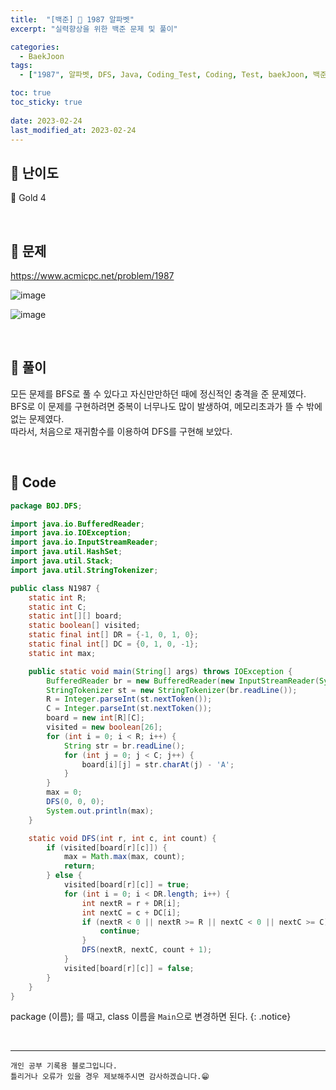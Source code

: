 ```yaml
---
title:  "[백준] 🥇 1987 알파벳"
excerpt: "실력향상을 위한 백준 문제 및 풀이"

categories:
  - BaekJoon
tags:
  - ["1987", 알파벳, DFS, Java, Coding_Test, Coding, Test, baekJoon, 백준]

toc: true
toc_sticky: true
 
date: 2023-02-24
last_modified_at: 2023-02-24
---
```


## 📌 난이도

  🥇 Gold 4

<br>

## 📌 문제

<https://www.acmicpc.net/problem/1987>

![image](https://user-images.githubusercontent.com/37824506/221541700-a78f17cd-3b85-4de6-bb42-096e6078f0b2.png)

![image](https://user-images.githubusercontent.com/37824506/221541753-1f9add94-3fce-4095-9749-f4526f778ac4.png)


<br>

## 📌 풀이

모든 문제를 BFS로 풀 수 있다고 자신만만하던 때에 정신적인 충격을 준 문제였다.  
BFS로 이 문제를 구현하려면 중복이 너무나도 많이 발생하여, 메모리초과가 뜰 수 밖에 없는 문제였다.  
따라서, 처음으로 재귀함수를 이용하여 DFS를 구현해 보았다.


<br>

## 📌 Code

```java
package BOJ.DFS;

import java.io.BufferedReader;
import java.io.IOException;
import java.io.InputStreamReader;
import java.util.HashSet;
import java.util.Stack;
import java.util.StringTokenizer;

public class N1987 {
    static int R;
    static int C;
    static int[][] board;
    static boolean[] visited;
    static final int[] DR = {-1, 0, 1, 0};
    static final int[] DC = {0, 1, 0, -1};
    static int max;

    public static void main(String[] args) throws IOException {
        BufferedReader br = new BufferedReader(new InputStreamReader(System.in));
        StringTokenizer st = new StringTokenizer(br.readLine());
        R = Integer.parseInt(st.nextToken());
        C = Integer.parseInt(st.nextToken());
        board = new int[R][C];
        visited = new boolean[26];
        for (int i = 0; i < R; i++) {
            String str = br.readLine();
            for (int j = 0; j < C; j++) {
                board[i][j] = str.charAt(j) - 'A';
            }
        }
        max = 0;
        DFS(0, 0, 0);
        System.out.println(max);
    }

    static void DFS(int r, int c, int count) {
        if (visited[board[r][c]]) {
            max = Math.max(max, count);
            return;
        } else {
            visited[board[r][c]] = true;
            for (int i = 0; i < DR.length; i++) {
                int nextR = r + DR[i];
                int nextC = c + DC[i];
                if (nextR < 0 || nextR >= R || nextC < 0 || nextC >= C) {
                    continue;
                }
                DFS(nextR, nextC, count + 1);
            }
            visited[board[r][c]] = false;
        }
    }
}
```


package (이름); 를 때고, class 이름을 `Main`으로 변경하면 된다.
{: .notice} 


<br>


***
    개인 공부 기록용 블로그입니다.
    틀리거나 오류가 있을 경우 제보해주시면 감사하겠습니다.😁